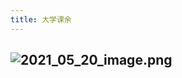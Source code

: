 ```yaml
---
title: 大学课余
---
```


## ![2021_05_20_image.png](https://cdn.logseq.com/%2Fd5a75dda-dede-4a9d-aa16-9f5f77ff7626be5c2d55-e660-4aca-a71e-4c659ba412152021_05_20_image.png?Expires=4775096937&Signature=h7BtGRg4Ckv4mN4sYf8SzEIjl8T4KHQaU~fgEgk7CAtsSHdRn62R-r24Km3nzy~5mttktDIRxECtdol67EaAmWzqY3MkRTnMgUzj4qjd8fdBpfC6BCsoegL4uqV8qhfAqo9iOpn6BtFXGKbfromLLFbI-MP70fFkY9GQKGmF719~lYyshlMq6jrXiLtXX5JLjvcPUrwjHM6ql4bku6-zIcWxsqB2nMq4HVkSAjqsjezze0yaO6bqS4qA8RWgPvXc2eUNYC1XD5bske0gLTHG0AadZCUGsxWwT0bj-YqPYG2xzW0bAhb3TI49RlNCMl9brjPO6sLKHGg7KvxZkG1AQA__&Key-Pair-Id=APKAJE5CCD6X7MP6PTEA)
